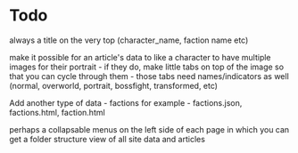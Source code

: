 # Todo

always a title on the very top (character_name, faction name etc)

make it possible for an article's data to like a character to have multiple images for their portrait - if they do, make little tabs on top of the image so that you can cycle through them - those tabs need names/indicators as well (normal, overworld, portrait, bossfight, transformed, etc)

Add another type of data - factions for example - factions.json, factions.html, faction.html

perhaps a collapsable menus on the left side of each page in which you can get a folder structure view of all site data and articles